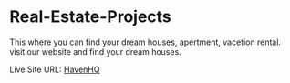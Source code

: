 
# Real-Estate-Projects

This where you can find your dream houses, apertment, vacetion rental. visit our website and find your dream houses.

Live Site URL: [HavenHQ](https://real-estate-assignment-b4133.web.app/)

<a href="https://real-estate-assignment-b4133.web.app/">
  <img src="" />
</a>
